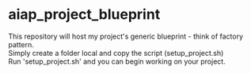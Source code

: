 # aiap_project_blueprint
This repository will host my project's generic blueprint - think of factory pattern.  
Simply create a folder local and copy the script (setup_project.sh)  
Run 'setup_project.sh' and you can begin working on your project.  
